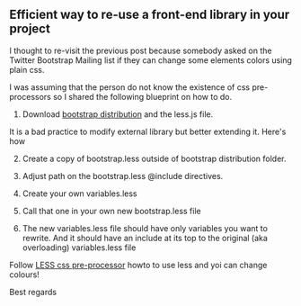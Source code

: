 Efficient way to re-use a front-end library in your project
-----------------------------------------------------------

I thought to re-visit the previous post because somebody asked on the 
Twitter Bootstrap Mailing list if they can change some elements colors 
using plain css.

I was assuming that the person do not know the existence of css pre-processors
so I shared the following blueprint on how to do.

1. Download [bootstrap distribution](http://twitter.github.com/bootstrap/) and the less.js file.

It is a bad practice to modify external library but better extending it. Here's how

2. Create a copy of bootstrap.less outside of bootstrap distribution folder.

3. Adjust path on the bootstrap.less @include directives.

4. Create your own variables.less

5. Call that one in your own new bootstrap.less file

6. The new variables.less file should have only variables you want to rewrite. And it should have an include at its top to the original (aka overloading) variables.less file

Follow [LESS css pre-processor](http://lesscss.org/) howto to use less and yoi can change colours!

Best regards
